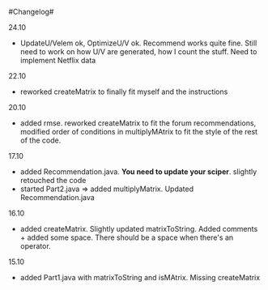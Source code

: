 #Changelog#

24.10
- UpdateU/Velem ok, OptimizeU/V ok. Recommend works quite fine. Still need to work on how U/V are generated, how I count the stuff. Need to implement Netflix data

22.10
- reworked createMatrix to finally fit myself and the instructions

20.10
- added rmse. reworked createMatrix to fit the forum recommendations, modified order of conditions in  multiplyMAtrix to fit the style of the rest of the code.

17.10
- added Recommendation.java. <strong>You need to update your sciper</strong>. slightly retouched the code
- started Part2.java => added multiplyMatrix. Updated Recommendation.java

16.10
- added createMatrix. Slightly updated matrixToString. Added comments + added some space. There should be a space when there's an operator.

15.10
- added Part1.java with matrixToString and isMAtrix. Missing createMatrix
